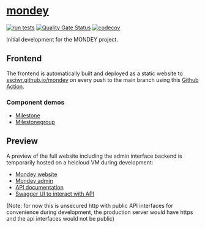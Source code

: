 # [mondey](https://ssciwr.github.io/mondey)
[![run tests](https://github.com/ssciwr/mondey/actions/workflows/ci.yml/badge.svg)](https://github.com/ssciwr/mondey/actions/workflows/ci.yml)
[![Quality Gate Status](https://sonarcloud.io/api/project_badges/measure?project=ssciwr_mondey&metric=alert_status)](https://sonarcloud.io/summary/new_code?id=ssciwr_mondey)
[![codecov](https://codecov.io/gh/ssciwr/mondey/graph/badge.svg?token=1YBO3KUDAR)](https://codecov.io/gh/ssciwr/mondey)

Initial development for the MONDEY project.

## Frontend

The frontend is automatically built and deployed as a static website to
[ssciwr.github.io/mondey](https://ssciwr.github.io/mondey)
on every push to the main branch using this [Github Action](.github/workflows/deploy.yml).

### Component demos

- [Milestone](https://ssciwr.github.io/mondey/milestone)
- [Milestonegroup](https://ssciwr.github.io/mondey/milestonegroup)

## Preview

A preview of the full website including the admin interface backend is temporarily hosted on a heicloud VM during development:

- [Mondey website](http://129.206.6.74/)
- [Mondey admin](http://129.206.6.74/admin)
- [API documentation](http://129.206.6.74/api/redoc)
- [Swagger UI to interact with API](http://129.206.6.74/api/docs)

(Note: for now this is unsecured http with public API interfaces for convenience during development, the production server would have https and the api interfaces would not be public)
